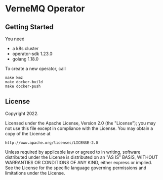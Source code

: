 # VerneMQ Operator

## Getting Started

You need 
- a k8s cluster
- operator-sdk 1.23.0
- golang 1.18.0

To create a new operator, call
``` 
make kmz
make docker-build
make docker-push
```


## License

Copyright 2022.

Licensed under the Apache License, Version 2.0 (the "License");
you may not use this file except in compliance with the License.
You may obtain a copy of the License at

    http://www.apache.org/licenses/LICENSE-2.0

Unless required by applicable law or agreed to in writing, software
distributed under the License is distributed on an "AS IS" BASIS,
WITHOUT WARRANTIES OR CONDITIONS OF ANY KIND, either express or implied.
See the License for the specific language governing permissions and
limitations under the License.

